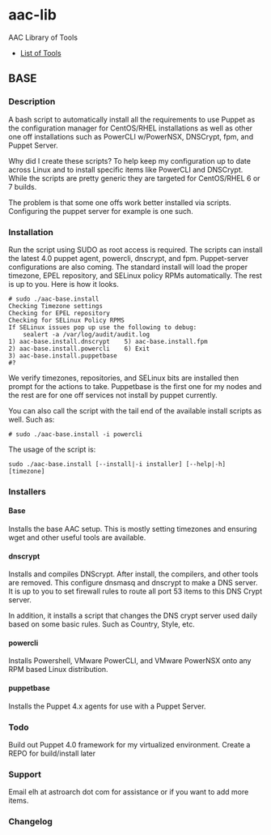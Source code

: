 # aac-lib
AAC Library of Tools

- <a href=https://github.com/Texiwill/aac-lib/tree/master/>List of Tools</a>

## BASE 

### Description
A bash script to automatically install all the requirements to use Puppet
as the configuration manager for CentOS/RHEL installations as well
as other one off installations such as PowerCLI w/PowerNSX, DNSCrypt, fpm,
and Puppet Server.

Why did I create these scripts?  To help keep my configuration up to date
across Linux and to install specific items like PowerCLI and
DNSCrypt. While the scripts are pretty generic they are targeted for
CentOS/RHEL 6 or 7 builds.

The problem is that some one offs work better installed via
scripts. Configuring the puppet server for example is one such.

### Installation
Run the script using SUDO as root access is required.  The scripts can install
the latest 4.0 puppet agent, powercli, dnscrypt, and fpm. Puppet-server
configurations are also coming. The standard install will load the proper
timezone, EPEL repository, and SELinux policy RPMs automatically. The
rest is up to you. Here is how it looks.

	# sudo ./aac-base.install
	Checking Timezone settings
	Checking for EPEL repository
	Checking for SELinux Policy RPMS
	If SELinux issues pop up use the following to debug:
		sealert -a /var/log/audit/audit.log
	1) aac-base.install.dnscrypt	5) aac-base.install.fpm
	2) aac-base.install.powercli	6) Exit
	3) aac-base.install.puppetbase
	#? 

We verify timezones, repositories, and SELinux bits are installed then
prompt for the actions to take. Puppetbase is the first one for my nodes
and the rest are for one off services not install by puppet currently.

You can also call the script with the tail end of the available install
scripts as well. Such as:

	# sudo ./aac-base.install -i powercli

The usage of the script is:

	sudo ./aac-base.install [--install|-i installer] [--help|-h] [timezone]

### Installers

#### Base
Installs the base AAC setup. This is mostly setting timezones and ensuring wget and other useful tools are available.

#### dnscrypt
Installs and compiles DNScrypt. After install, the compilers, and other
tools are removed. This configure dnsmasq and dnscrypt to make a DNS
server. It is up to you to set firewall rules to route all port 53 items
to this DNS Crypt server.

In addition, it installs a script that changes the DNS crypt server used
daily based on some basic rules. Such as Country, Style, etc.

#### powercli
Installs Powershell, VMware PowerCLI, and VMware PowerNSX onto any RPM
based Linux distribution.

#### puppetbase
Installs the Puppet 4.x agents for use with a Puppet Server.

### Todo
Build out Puppet 4.0 framework for my virtualized environment.
Create a REPO for build/install later

### Support
Email elh at astroarch dot com for assistance or if you want to add
more items.

### Changelog
